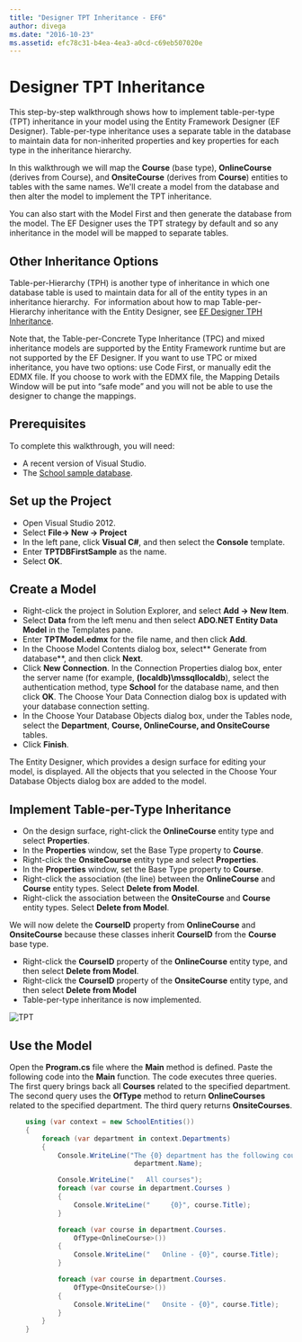 ```yaml
---
title: "Designer TPT Inheritance - EF6"
author: divega
ms.date: "2016-10-23"
ms.assetid: efc78c31-b4ea-4ea3-a0cd-c69eb507020e
---
```

# Designer TPT Inheritance
This step-by-step walkthrough shows how to implement table-per-type (TPT) inheritance in your model using the Entity Framework Designer (EF Designer). Table-per-type inheritance uses a separate table in the database to maintain data for non-inherited properties and key properties for each type in the inheritance hierarchy.

In this walkthrough we will map the **Course** (base type), **OnlineCourse** (derives from Course), and **OnsiteCourse** (derives from **Course**) entities to tables with the same names. We'll create a model from the database and then alter the model to implement the TPT inheritance.

You can also start with the Model First and then generate the database from the model. The EF Designer uses the TPT strategy by default and so any inheritance in the model will be mapped to separate tables.

## Other Inheritance Options

Table-per-Hierarchy (TPH) is another type of inheritance in which one database table is used to maintain data for all of the entity types in an inheritance hierarchy.  For information about how to map Table-per-Hierarchy inheritance with the Entity Designer, see [EF Designer TPH Inheritance](~/ef6/modeling/designer/inheritance/tph.md). 

Note that, the Table-per-Concrete Type Inheritance (TPC) and mixed inheritance models are supported by the Entity Framework runtime but are not supported by the EF Designer. If you want to use TPC or mixed inheritance, you have two options: use Code First, or manually edit the EDMX file. If you choose to work with the EDMX file, the Mapping Details Window will be put into “safe mode” and you will not be able to use the designer to change the mappings.

## Prerequisites

To complete this walkthrough, you will need:

- A recent version of Visual Studio.
- The [School sample database](~/ef6/resources/school-database.md).

## Set up the Project

-   Open Visual Studio 2012.
-   Select **File-&gt; New -&gt; Project**
-   In the left pane, click **Visual C\#**, and then select the **Console** template.
-   Enter **TPTDBFirstSample** as the name.
-   Select **OK**.

## Create a Model

-   Right-click the project in Solution Explorer, and select **Add -&gt; New Item**.
-   Select **Data** from the left menu and then select **ADO.NET Entity Data Model** in the Templates pane.
-   Enter **TPTModel.edmx** for the file name, and then click **Add**.
-   In the Choose Model Contents dialog box, select** Generate from database**, and then click **Next**.
-   Click **New Connection**.
    In the Connection Properties dialog box, enter the server name (for example, **(localdb)\\mssqllocaldb**), select the authentication method, type **School** for the database name, and then click **OK**.
    The Choose Your Data Connection dialog box is updated with your database connection setting.
-   In the Choose Your Database Objects dialog box, under the Tables node, select the **Department**, **Course, OnlineCourse, and OnsiteCourse** tables.
-   Click **Finish**.

The Entity Designer, which provides a design surface for editing your model, is displayed. All the objects that you selected in the Choose Your Database Objects dialog box are added to the model.

## Implement Table-per-Type Inheritance

-   On the design surface, right-click the **OnlineCourse** entity type and select **Properties**.
-   In the **Properties** window, set the Base Type property to **Course**.
-   Right-click the **OnsiteCourse** entity type and select **Properties**.
-   In the **Properties** window, set the Base Type property to **Course**.
-   Right-click the association (the line) between the **OnlineCourse** and **Course** entity types.
    Select **Delete from Model**.
-   Right-click the association between the **OnsiteCourse** and **Course** entity types.
    Select **Delete from Model**.

We will now delete the **CourseID** property from **OnlineCourse** and **OnsiteCourse** because these classes inherit **CourseID** from the **Course** base type.

-   Right-click the **CourseID** property of the **OnlineCourse** entity type, and then select **Delete from Model**.
-   Right-click the **CourseID** property of the **OnsiteCourse** entity type, and then select **Delete from Model**
-   Table-per-type inheritance is now implemented.

![TPT](~/ef6/media/tpt.png)

## Use the Model

Open the **Program.cs** file where the **Main** method is defined. Paste the following code into the **Main** function. The code executes three queries. The first query brings back all **Courses** related to the specified department. The second query uses the **OfType** method to return **OnlineCourses** related to the specified department. The third query returns **OnsiteCourses**.

``` csharp
    using (var context = new SchoolEntities())
    {
        foreach (var department in context.Departments)
        {
            Console.WriteLine("The {0} department has the following courses:",
                               department.Name);

            Console.WriteLine("   All courses");
            foreach (var course in department.Courses )
            {
                Console.WriteLine("     {0}", course.Title);
            }

            foreach (var course in department.Courses.
                OfType<OnlineCourse>())
            {
                Console.WriteLine("   Online - {0}", course.Title);
            }

            foreach (var course in department.Courses.
                OfType<OnsiteCourse>())
            {
                Console.WriteLine("   Onsite - {0}", course.Title);
            }
        }
    }
```
